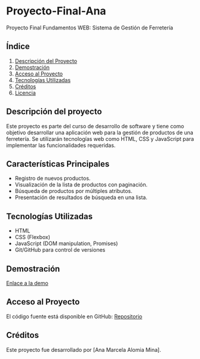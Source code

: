 # Proyecto-Final-Ana
 Proyecto Final Fundamentos WEB: Sistema de Gestión de Ferretería

## Índice
1. [Descripción del Proyecto](#descripción-del-proyecto)
3. [Demostración](#demostración)
4. [Acceso al Proyecto](#acceso-al-proyecto)
5. [Tecnologías Utilizadas](#tecnologías-utilizadas)
6. [Créditos](#contribuyentes)
8. [Licencia](#licencia)

## Descripción del proyecto
Este proyecto es parte del curso de desarrollo de software y tiene como objetivo desarrollar una aplicación web para la gestión de productos de una ferretería. Se utilizarán tecnologías web como HTML, CSS y JavaScript para implementar las funcionalidades requeridas.

## Características Principales
- Registro de nuevos productos.
- Visualización de la lista de productos con paginación.
- Búsqueda de productos por múltiples atributos.
- Presentación de resultados de búsqueda en una lista.

## Tecnologías Utilizadas
- HTML
- CSS (Flexbox)
- JavaScript (DOM manipulation, Promises)
- Git/GitHub para control de versiones

## Demostración
[Enlace a la demo](https://proyecto-final-ana.vercel.app)

## Acceso al Proyecto
El código fuente está disponible en GitHub: [Repositorio](https://github.com/tu_usuario/tu_proyecto)

## Créditos
Este proyecto fue desarrollado por [Ana Marcela Alomia Mina].
 

